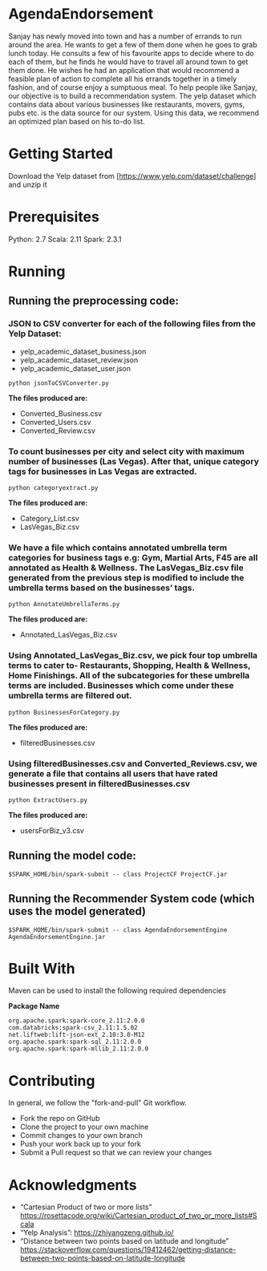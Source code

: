 # AgendaEndorsement
Sanjay has newly moved into town and has a number of errands to run around the area. He wants to get a few of them done when he goes to grab lunch today. He consults a few of his favourite apps to decide where to do each of them, but he finds he would have to travel all around town to get them done. He wishes he had an application that would recommend a feasible plan of action to complete all his errands together in a timely fashion, and of course enjoy a sumptuous meal. To help people like Sanjay, our objective is to build a recommendation system.
The yelp dataset which contains data about various businesses like restaurants, movers, gyms, pubs etc. is the data source for our system. Using this data, we recommend an optimized plan based on his to-do list.

# Getting Started

Download the Yelp dataset from [https://www.yelp.com/dataset/challenge] and unzip it 	

# Prerequisites					

Python: 2.7 Scala: 2.11 Spark: 2.3.1				
# Running 

## Running the preprocessing code:

### JSON to CSV converter for each of the following files from the Yelp Dataset:

  - yelp_academic_dataset_business.json
  - yelp_academic_dataset_review.json
  - yelp_academic_dataset_user.json 

```
python jsonToCSVConverter.py
```
**The files produced are:**
  - Converted_Business.csv
  - Converted_Users.csv
  - Converted_Review.csv

### To count businesses per city and select city with maximum number of businesses (Las Vegas). After that, unique category tags for businesses in Las Vegas are extracted.
```
python categoryextract.py
```
**The files produced are:**
  - Category_List.csv
  - LasVegas_Biz.csv

### We have a file which contains annotated umbrella term categories for business tags e.g: Gym, Martial Arts, F45 are all annotated as Health & Wellness. The LasVegas_Biz.csv file generated from the previous step is modified to include the umbrella terms based on the businesses’ tags.
```
python AnnotateUmbrellaTerms.py
```
**The files produced are:**
  - Annotated_LasVegas_Biz.csv

### Using Annotated_LasVegas_Biz.csv, we pick four top umbrella terms to cater to- Restaurants, Shopping, Health & Wellness, Home Finishings.  All of the subcategories for these umbrella terms are included. Businesses which come under these umbrella terms are filtered out.
```
python BusinessesForCategory.py
```
**The files produced are:**
  - filteredBusinesses.csv

### Using filteredBusinesses.csv and Converted_Reviews.csv, we generate a file that contains all users that have rated businesses present in filteredBusinesses.csv
```
python ExtractUsers.py
```
**The files produced are:**
  - usersForBiz_v3.csv


## Running the model code:	
```
$SPARK_HOME/bin/spark-submit -- class ProjectCF ProjectCF.jar
```

## Running the Recommender System code (which uses the model generated)		
```
$SPARK_HOME/bin/spark-submit -- class AgendaEndorsementEngine AgendaEndorsementEngine.jar
```
# Built With
Maven can be used to install the following required dependencies

**Package Name**
```
org.apache.spark:spark-core_2.11:2.0.0
com.databricks:spark-csv_2.11:1.5.02
net.liftweb:lift-json-ext_2.10:3.0-M12
org.apache.spark:spark-sql_2.11:2.0.0
org.apache.spark:spark-mllib_2.11:2.0.0 
```
 
# Contributing
In general, we follow the "fork-and-pull" Git workflow.

  - Fork the repo on GitHub
  - Clone the project to your own machine
  - Commit changes to your own branch
  - Push your work back up to your fork
  - Submit a Pull request so that we can review your changes

# Acknowledgments
  - “Cartesian Product of two or more lists” https://rosettacode.org/wiki/Cartesian_product_of_two_or_more_lists#Scala
  - “Yelp Analysis”: https://zhiyangzeng.github.io/
  - “Distance between two points based on latitude and longitude” https://stackoverflow.com/questions/19412462/getting-distance-between-two-points-based-on-latitude-longitude
